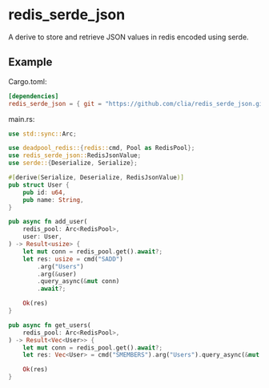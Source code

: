 # redis_serde_json

A derive to store and retrieve JSON values in redis encoded using serde.

## Example

Cargo.toml:

```toml
[dependencies]
redis_serde_json = { git = "https://github.com/clia/redis_serde_json.git" }
```

main.rs:

```rust
use std::sync::Arc;

use deadpool_redis::{redis::cmd, Pool as RedisPool};
use redis_serde_json::RedisJsonValue;
use serde::{Deserialize, Serialize};

#[derive(Serialize, Deserialize, RedisJsonValue)]
pub struct User {
    pub id: u64,
    pub name: String,
}

pub async fn add_user(
    redis_pool: Arc<RedisPool>,
    user: User,
) -> Result<usize> {
    let mut conn = redis_pool.get().await?;
    let res: usize = cmd("SADD")
        .arg("Users")
        .arg(&user)
        .query_async(&mut conn)
        .await?;

    Ok(res)
}

pub async fn get_users(
    redis_pool: Arc<RedisPool>,
) -> Result<Vec<User>> {
    let mut conn = redis_pool.get().await?;
    let res: Vec<User> = cmd("SMEMBERS").arg("Users").query_async(&mut conn).await?;

    Ok(res)
}
```
